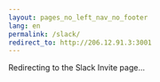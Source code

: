 ```yaml
---
layout: pages_no_left_nav_no_footer
lang: en
permalink: /slack/
redirect_to: http://206.12.91.3:3001
---
```


<body onload="window.location.replace('{{ page.redirect_to }}')">
  Redirecting to the Slack Invite page...
</body>
